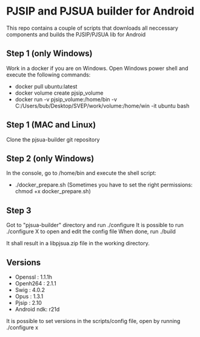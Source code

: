 # PJSIP and PJSUA builder for Android
This repo contains a couple of scripts that downloads all neccessary components and builds the PJSIP/PJSUA lib for Android

## Step 1 (only Windows)
Work in a docker if you are on Windows. Open Windows power shell and execute the following commands:
 - docker pull ubuntu:latest
 - docker volume create pjsip_volume
 - docker run -v pjsip_volume:/home/bin -v C:/Users/bub/Desktop/SVEP/work/volume:/home/win -it ubuntu bash

## Step 1 (MAC and Linux)
Clone the pjsua-builder git repository

## Step 2 (only Windows)
In the console, go to /home/bin and execute the shell script:
 - ./docker_prepare.sh
 (Sometimes you have to set the right permissions: chmod +x docker_prepare.sh)

## Step 3
Got to "pjsua-builder" directory and run ./configure
It is possible to run ./configure X to open and edit the config file
When done, run ./build

It shall result in a libpjsua.zip file in the working directory.


## Versions
* Openssl    : 1.1.1h 
* Openh264   : 2.1.1 
* Swig       : 4.0.2 
* Opus       : 1.3.1 
* Pjsip      : 2.10 
* Android ndk: r21d 

It is possible to set versions in the scripts/config file, open by running ./configure x